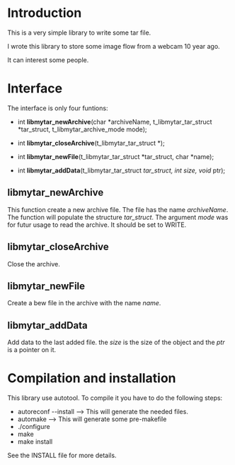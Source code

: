 # Introduction

This is a very simple library to write some tar file.

I wrote this library to store some image flow from a webcam 10 year ago.

It can interest some people.

# Interface

The interface is only four funtions:
- int **libmytar_newArchive**(char *archiveName,
		    t_libmytar_tar_struct *tar_struct,
		    t_libmytar_archive_mode mode);

- int **libmytar_closeArchive**(t_libmytar_tar_struct *);

- int **libmytar_newFile**(t_libmytar_tar_struct *tar_struct,
		 char *name);

- int **libmytar_addData**(t_libmytar_tar_struct *tar_struct,
		 int size,
		 void* ptr);

## libmytar_newArchive
This function create a new archive file. The file has the name *archiveName*. The function will populate the structure *tar_struct*. The argument *mode* was for futur usage to read the archive. It should be set to WRITE.

## libmytar_closeArchive
Close the archive.

## libmytar_newFile
Create a bew file in the archive with the name *name*.

## libmytar_addData
Add data to the last added file. the *size* is the size of the object and the *ptr* is a pointer on it.

# Compilation and installation
This library use autotool.
To compile it you have to do the following steps:
 - autoreconf --install	--> This will generate the needed files.
 - automake		--> This will generate some pre-makefile
 - ./configure		
 - make
 - make install
 
 See the INSTALL file for more details.

